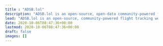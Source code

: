 ```yaml
---
title : "ADSB.lol"
description: "ADSB.lol is an open-source, open-data community-powered flight tracking website, serving unfiltered real-time and historical air traffic data from around the world. Join our community of volunteers who contribute data and explore the skies with us!"
lead: "ADSB.lol is an open-source, community-powered flight tracking website, serving unfiltered real-time and historical air traffic data from around the world. Join our community of volunteers who contribute data and explore the skies with us!"
date: 2020-10-06T08:47:36+00:00
lastmod: 2020-10-06T08:47:36+00:00
draft: false
images: []
---
```

